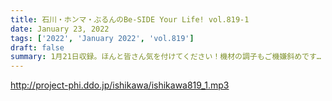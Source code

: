 ```yaml
---
title: 石川・ホンマ・ぶるんのBe-SIDE Your Life! vol.819-1
date: January 23, 2022
tags: ['2022', 'January 2022', 'vol.819']
draft: false
summary: 1月21日収録。ほんと皆さん気を付けてください！機材の調子もご機嫌斜めです…
---
```


http://project-phi.ddo.jp/ishikawa/ishikawa819_1.mp3
